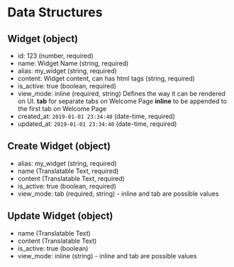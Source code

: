 # Data Structures

## Widget (object)
+ id: 123 (number, required)
+ name: Widget Name (string, required)
+ alias: my_widget (string, required)
+ content: Widget content, can has html tags (string, required)
+ is_active: true (boolean, required)
+ view_mode: inline (required, string)
    Defines the way it can be rendered on UI. 
    **tab** for separate tabs on Welcome Page
    **inline** to be appended to the first tab on Welcome Page  
+ created_at: `2019-01-01 23:34:40` (date-time, required)
+ updated_at: `2019-01-01 23:34:40` (date-time, required)

## Create Widget (object)
+ alias: my_widget (string, required)
+ name (Translatable Text, required)
+ content (Translatable Text, required)
+ is_active: true (boolean, required)
+ view_mode: tab (required, string) - inline and tab are possible values

## Update Widget (object)
+ name (Translatable Text)
+ content (Translatable Text)
+ is_active: true (boolean)
+ view_mode: inline (string) - inline and tab are possible values
